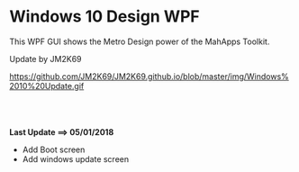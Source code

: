 # Windows 10 Design WPF
This WPF GUI shows the Metro Design power of the MahApps Toolkit.

Update by JM2K69

https://github.com/JM2K69/JM2K69.github.io/blob/master/img/Windows%2010%20Update.gif

<br><br><br>
<strong>Last Update ==> 05/01/2018</strong>
- Add Boot screen
- Add windows update screen
